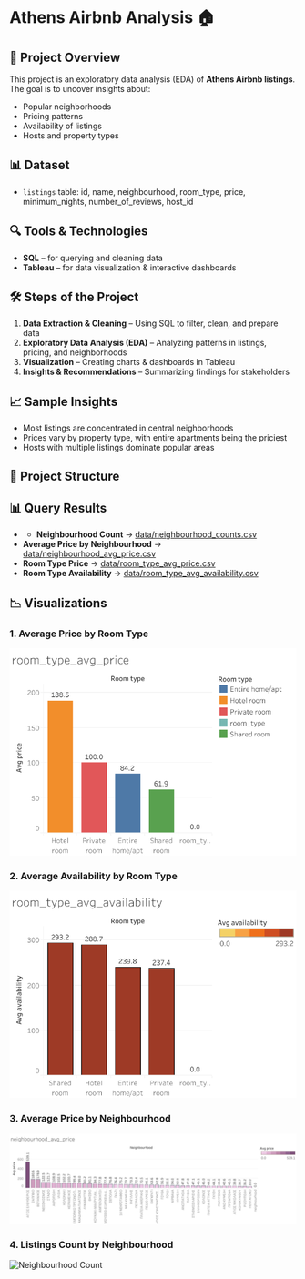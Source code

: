 # Athens Airbnb Analysis 🏠

## 📌 Project Overview
This project is an exploratory data analysis (EDA) of **Athens Airbnb listings**.  
The goal is to uncover insights about:
- Popular neighborhoods  
- Pricing patterns  
- Availability of listings  
- Hosts and property types  

## 📊 Dataset
- `listings` table: id, name, neighbourhood, room_type, price, minimum_nights, number_of_reviews, host_id

## 🔍 Tools & Technologies
- **SQL** – for querying and cleaning data
- **Tableau** – for data visualization & interactive dashboards

## 🛠️ Steps of the Project
1. **Data Extraction & Cleaning** – Using SQL to filter, clean, and prepare data
2. **Exploratory Data Analysis (EDA)** – Analyzing patterns in listings, pricing, and neighborhoods
3. **Visualization** – Creating charts & dashboards in Tableau
4. **Insights & Recommendations** – Summarizing findings for stakeholders

## 📈 Sample Insights
- Most listings are concentrated in central neighborhoods  
- Prices vary by property type, with entire apartments being the priciest  
- Hosts with multiple listings dominate popular areas  

## 📂 Project Structure

## 📊 Query Results

- - **Neighbourhood Count** → [data/neighbourhood_counts.csv](data/neighbourhood_counts.csv)
- **Average Price by Neighbourhood** → [data/neighbourhood_avg_price.csv](data/neighbourhood_avg_price.csv)
- **Room Type Price** → [data/room_type_avg_price.csv](data/room_type_avg_price.csv)
- **Room Type Availability** → [data/room_type_avg_availability.csv](data/room_type_avg_availability.csv)

## 📉 Visualizations

### 1. Average Price by Room Type
![Room Type Avg Price](visuals/room_type_avg_price.png)

### 2. Average Availability by Room Type
![Room Type Avg Availability](visuals/room_type_avg_availability.png)

### 3. Average Price by Neighbourhood
![Neighbourhood Avg Price](visuals/neighbourhood_avg_price.png)

### 4. Listings Count by Neighbourhood
![Neighbourhood Count](visuals/neighbourhood_count.png)
